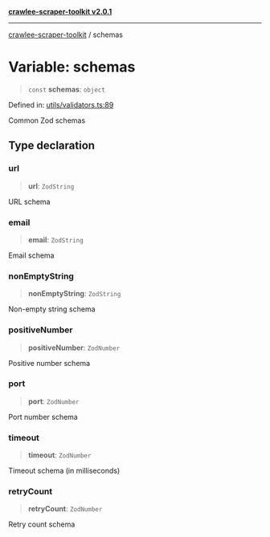[**crawlee-scraper-toolkit v2.0.1**](../README.md)

***

[crawlee-scraper-toolkit](../globals.md) / schemas

# Variable: schemas

> `const` **schemas**: `object`

Defined in: [utils/validators.ts:89](https://github.com/devalexanderdaza/crawlee-scraper-toolkit/blob/main/src/utils/validators.ts#L89)

Common Zod schemas

## Type declaration

### url

> **url**: `ZodString`

URL schema

### email

> **email**: `ZodString`

Email schema

### nonEmptyString

> **nonEmptyString**: `ZodString`

Non-empty string schema

### positiveNumber

> **positiveNumber**: `ZodNumber`

Positive number schema

### port

> **port**: `ZodNumber`

Port number schema

### timeout

> **timeout**: `ZodNumber`

Timeout schema (in milliseconds)

### retryCount

> **retryCount**: `ZodNumber`

Retry count schema
